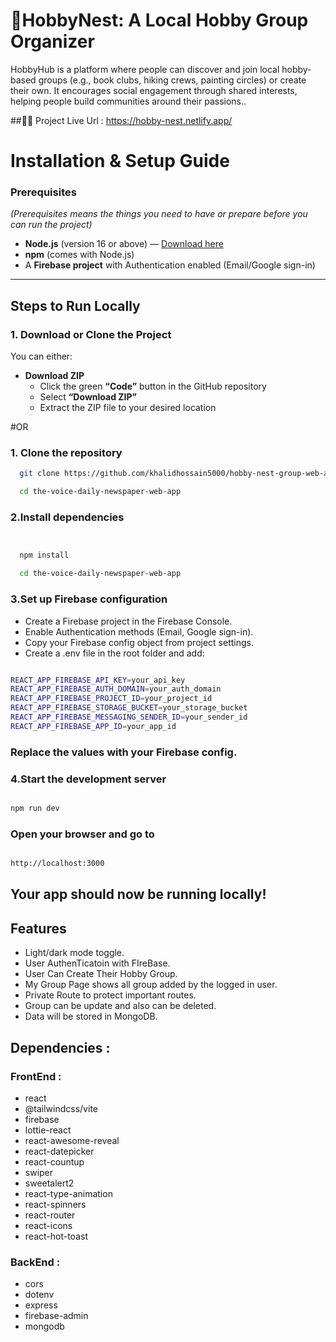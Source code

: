 
# 🚀HobbyNest: A Local Hobby Group Organizer

HobbyHub is a platform where people can discover and join local hobby-based groups (e.g., book clubs, hiking crews, painting circles) or create their own. It encourages social engagement through shared interests, helping people build communities around their passions..

##🚀🚀 Project Live Url : https://hobby-nest.netlify.app/ 





# Installation & Setup Guide

### Prerequisites
*(Prerequisites means the things you need to have or prepare before you can run the project)*

- **Node.js** (version 16 or above) — [Download here](https://nodejs.org/)  
- **npm** (comes with Node.js)
- A **Firebase project** with Authentication enabled (Email/Google sign-in)

---
## Steps to Run Locally

### 1. **Download or Clone the Project**

You can either:

- **Download ZIP**
  - Click the green **“Code”** button in the GitHub repository
  - Select **“Download ZIP”**
  - Extract the ZIP file to your desired location

#OR


### 1. **Clone the repository**
```bash
  git clone https://github.com/khalidhossain5000/hobby-nest-group-web-app.git

  cd the-voice-daily-newspaper-web-app

```

### 2.Install dependencies

```bash


  npm install

  cd the-voice-daily-newspaper-web-app

```
### 3.Set up Firebase configuration

- Create a Firebase project in the Firebase Console.
- Enable Authentication methods (Email, Google sign-in).
- Copy your Firebase config object from project settings.
- Create a .env file in the root folder and add:

```bash

REACT_APP_FIREBASE_API_KEY=your_api_key
REACT_APP_FIREBASE_AUTH_DOMAIN=your_auth_domain
REACT_APP_FIREBASE_PROJECT_ID=your_project_id
REACT_APP_FIREBASE_STORAGE_BUCKET=your_storage_bucket
REACT_APP_FIREBASE_MESSAGING_SENDER_ID=your_sender_id
REACT_APP_FIREBASE_APP_ID=your_app_id
```
### Replace the values with your Firebase config.

### 4.Start the development server
```bash

npm run dev

```
###  Open your browser and go to
```bash

http://localhost:3000


```
## Your app should now be running locally!




## Features


- Light/dark mode toggle.
- User AuthenTicatoin with FIreBase.
- User Can Create Their Hobby Group.
- My Group Page shows all group added by the logged in user.
- Private Route to protect important routes.
- Group can be update and also can be deleted.
- Data will be stored in MongoDB.




## Dependencies  :


### FrontEnd : 

- react
- @tailwindcss/vite
- firebase
- lottie-react
- react-awesome-reveal
- react-datepicker
- react-countup
- swiper
- sweetalert2
- react-type-animation
- react-spinners
- react-router
- react-icons
- react-hot-toast


### BackEnd : 

- cors
- dotenv
- express
- firebase-admin
- mongodb
